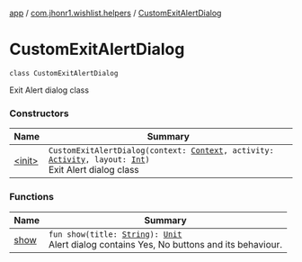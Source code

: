 [app](../../index.md) / [com.jhonr1.wishlist.helpers](../index.md) / [CustomExitAlertDialog](./index.md)

# CustomExitAlertDialog

`class CustomExitAlertDialog`

Exit Alert dialog class

### Constructors

| Name | Summary |
|---|---|
| [&lt;init&gt;](-init-.md) | `CustomExitAlertDialog(context: `[`Context`](https://developer.android.com/reference/android/content/Context.html)`, activity: `[`Activity`](https://developer.android.com/reference/android/app/Activity.html)`, layout: `[`Int`](https://kotlinlang.org/api/latest/jvm/stdlib/kotlin/-int/index.html)`)`<br>Exit Alert dialog class |

### Functions

| Name | Summary |
|---|---|
| [show](show.md) | `fun show(title: `[`String`](https://kotlinlang.org/api/latest/jvm/stdlib/kotlin/-string/index.html)`): `[`Unit`](https://kotlinlang.org/api/latest/jvm/stdlib/kotlin/-unit/index.html)<br>Alert dialog contains Yes, No buttons and its behaviour. |
